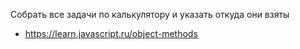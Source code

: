 Собрать все задачи по калькулятору и указать откуда они взяты

- https://learn.javascript.ru/object-methods
